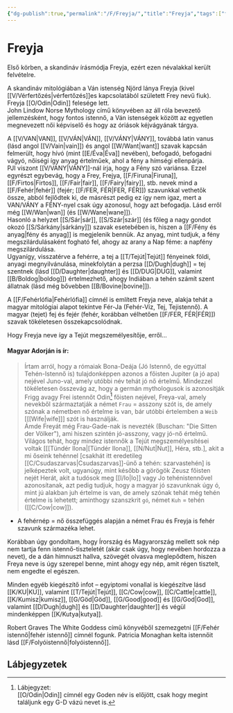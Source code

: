 ```yaml
---
{"dg-publish":true,"permalink":"/F/Freyja/","title":"Freyja","tags":["formatted🟢"],"created":"2023-10-05T03:45","updated":"2023-10-05T03:45"}
---
```



# Freyja



Első körben, a skandináv írásmódja Freyja, ezért ezen névalakkal került felvételre.  

A skandináv mitológiában a Ván istenség Njörd lánya Freyja (kivel [[V/Vérfertőzés\|vérfertőzés]]es kapcsolatából született Frey nevű fiuk). Freyja [[O/Odin\|Odin]] felesége lett.  
John Lindow Norse Mythology című könyvében az áll róla bevezető jellemzésként, hogy fontos istennő, a Ván istenségek között az egyetlen megnevezett női képviselő és hogy az óriások kéjvágyának tárgya.  

A [[V/VAN\|VAN]], [[V/VÁN\|VÁN]], [[V/VÁNY\|VÁNY]], továbbá latin vanus (lásd angol [[V/Vain\|vain]]) és angol [[W/Want\|want]] szavak kapcsán felmerült, hogy hívó (mint [[E/Éva\|Éva]] nevében), befogadó, befogadni vágyó, nőiségi így anyag értelműek, ahol a fény a hímségi ellenpárja.  
PJI viszont [[V/VÁNY\|VÁNY]]-nál írja, hogy a Fény szó variánsa. Ezzel egyrészt egybevág, hogy a Frey, Frejya, [[F/Firuna\|Firuna]], [[F/Firtos\|Firtos]], [[F/Fair\|fair]], [[F/Fairy\|fairy]], stb. nevek mind a [[F/Fehér\|fehér]] (fejér; [[F/FER, FÉR\|FER, FÉR]]) szavunkkal vethetők össze, abból fejlődtek ki, de másrészt pedig ez így nem igaz, mert a VAN/VÁNY a FÉNY-nyel csak úgy azonosul, hogy azt befogadja. Lásd erről még [[W/Wan\|wan]] (és [[W/Wane\|wane]]).  
Hasonló a helyzet [[S/Sár\|sár]], [[S/Szár\|szár]] (és főleg a nagy gondot okozó [[S/Sárkány\|sárkány]]) szavak esetebében is, hiszen a [[F/Fény és anyag\|fény és anyag]] is megjelenik bennük. Az anyag, mint tudjuk, a fény megszilárdulásaként fogható fel, ahogy az arany a Nap féme: a napfény megszilárdulása.  
Ugyanígy, visszatérve a fehérre, a tej a [[T/Tejút\|Tejút]] fényeinek földi, anyagi megnyilvánulása, minekfolytán a perzsa [[D/Dugh\|dugh]] = tej szentnek (lásd [[D/Daughter\|daughter]] és [[D/DUG\|DUG]], valamint [[B/Boldog\|boldog]]) értelmezhető, ahogy Indiában a tehén számít szent állatnak (lásd még bővebben [[B/Bovine\|bovine]]).  

A [[F/Fehérlófia\|Fehérlófia]] címnél is említett Freyja neve, alakja tehát a magyar mitológiai alapot tekintve Fér-Ja (Fehér-Víz, Tej, Tejistennő). A magyar (tejet) fej és fejér (fehér, korábban vélhetően [[F/FER, FÉR\|FÉR]]) szavak tökéletesen összekapcsolódnak.  

Hogy Freyja neve így a Tejút megszemélyesítője, erről...

#### Magyar Adorján is ír:

> Írtam arról, hogy a rómaiak Bona-Deája (Jó Istennő, de egyúttal Tehén-Istennő is) tulajdonképpen azonos a főisten Jupiter (a jó apa) nejével Juno-val, amely utóbbi név tehát jó nő értelmű. Mindezzel tökéletesen összevág az, hogy a germán mythologusok is azonosítják Frigg avagy Frei istennőt Odin[^1] főisten nejével, Freya-val, amely nevekből származtatják a német `Frau` = asszony szót is, de amely szónak a németben nő értelme is van, bár utóbbi értelemben a `Weib` \[[[Wife\|wife]]\] szót is használják.  
> Ámde Freyát még Frau-Gade-nak is nevezték (Buschan: "Die Sitten der Völker"), ami hiszen szintén jó-asszony, vagy jó-nő értelmű. Világos tehát, hogy mindez istennők a Tejút megszemélyesítései voltak \[[[Tündér Ilona\|[Tündér Ilona]], [[N/Nut\|Nut]], Héra, stb.\], akit a mi őseink tehénnel \[csakhát itt eredetileg [[C/Csudaszarvas\|Csudaszarvas]]-ünő a tehén: szarvastehén\] is jelképeztek volt, ugyanúgy, mint később a görögök Zeusz főisten nejét Herát, akit a tudósok meg [[I/Io\|Io]] vagy Jo tehénistennővel azonosítanak, azt pedig tudjuk, hogy a magyar jó szavunknak úgy ó, mint jú alakban juh értelme is van, de amely szónak tehát még tehén értelme is lehetett; aminthogy szanszkrit `gó`, német `Kuh` = tehén ([[C/Cow\|cow]]).  
- A fehérnép = nő összefüggés alapján a német Frau és Freyja is fehér szavunk származéka lehet.

Korábban úgy gondoltam, hogy Írország és Magyarország mellett sok nép nem tartja fenn istennő-tiszteletét (akár csak úgy, hogy nevében hordozza a nevet), de a dán himnuszt hallva, szövegét olvasva meglepődtem, hiszen Freya neve is úgy szerepel benne, mint ahogy egy nép, amit régen tisztelt, nem engedte el egészen.  

Minden egyéb kiegészítő infot – egyiptomi vonallal is kiegészítve lásd [[K/KU\|KU]], valamint [[T/Tejút\|Tejút]], [[C/Cow\|cow]], [[C/Cattle\|cattle]], [[K/Kumisz\|kumisz]], [[G/Göd\|Göd]], [[G/Good\|good]] és [[G/God\|God]], valamint [[D/Dugh\|dugh]] és [[D/Daughter\|daughter]] és végül mindenképpen [[K/Kutya\|kutya]].  

Robert Graves The White Goddess című könyvéből szemezgetni [[F/Fehér istennő\|fehér istennő]] címnél fogunk. Patricia Monaghan kelta istennőit lásd [[F/Folyóistennő\|folyóistennő]].  

## Lábjegyzetek

[^1]: Lábjegyzet:  
[[O/Odin\|Odin]] címnél egy Goden név is előjött, csak hogy megint találjunk egy G-D vázú nevet is.  